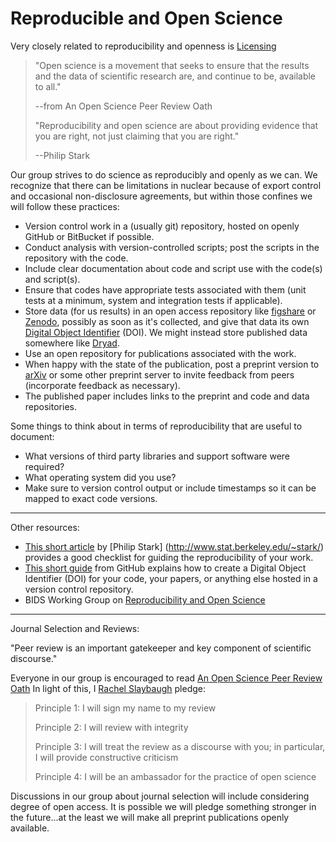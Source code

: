 # Reproducible and Open Science

Very closely related to reproducibility and openness is [Licensing](./Licenses.md)

> "Open science is a movement that seeks to ensure that the results and the
> data of scientific research are, and continue to be, available to all."
>
> --from An Open Science Peer Review Oath
>
> "Reproducibility and open science are about providing evidence that you are
> right, not just claiming that you are right."
>
> --Philip Stark


Our group strives to do science as reproducibly and openly as we can. We
recognize that there can be limitations in nuclear because of export control
and occasional non-disclosure agreements, but within those confines we will
follow these practices:

*   Version control work in a (usually git) repository, hosted on openly GitHub
    or BitBucket if possible.
*   Conduct analysis with version-controlled scripts; post the scripts in the
    repository with the code.
*   Include clear documentation about code and script use with the code(s) and
    script(s).
*   Ensure that codes have appropriate tests associated with them (unit tests
    at a minimum, system and integration tests if applicable).
*   Store data (for us results) in an open access repository like [figshare](http://figshare.com/) 
    or [Zenodo](http://zenodo.org), possibly as soon as it's collected,
    and give that data its own [Digital Object Identifier](https://en.wikipedia.org/wiki/Digital_object_identifier) (DOI).
    We might instead store published data somewhere like [Dryad](http://datadryad.org/).
*   Use an open repository for publications associated with the work.
*   When happy with the state of the publication, post a preprint version to 
    [arXiv](http://arxiv.org/) or some other preprint server to invite feedback 
    from peers (incorporate feedback as necessary).
*   The published paper includes links to the preprint
    and code and data repositories.

Some things to think about in terms of reproducibility that are useful to
document:
* What versions of third party libraries and support software were required?
* What operating system did you use?
* Make sure to version control output or include timestamps so it can be mapped
  to exact code versions.  

---
Other resources:
* [This short article](http://www.bitss.org/2015/12/31/science-is-show-me-not-trust-me/) 
by [Philip Stark] (http://www.stat.berkeley.edu/~stark/) provides a good
checklist for guiding the reproducibility of your work.
* [This short guide](https://guides.github.com/activities/citable-code/) from
GitHub explains how to create a Digital Object Identifier (DOI) for your code,
 your papers, or anything else hosted in a version control repository.
* BIDS Working Group on [Reproducibility and Open
Science](http://bids.berkeley.edu/working-groups/reproducibility-and-open-science)

---
Journal Selection and Reviews:

"Peer review is an important gatekeeper and key component of scientific
discourse."

Everyone in our group is encouraged to read
[An Open Science Peer Review Oath](http://f1000research.com/articles/3-271/v2)
In light of this, I [Rachel
Slaybaugh](https://www.nuc.berkeley.edu/people/rachel-slaybaugh) pledge:

> Principle 1: I will sign my name to my review
>
> Principle 2: I will review with integrity
>
> Principle 3: I will treat the review as a discourse with you; in particular, I
> will provide constructive criticism
> 
> Principle 4: I will be an ambassador for the practice of open science
> 

Discussions in our group about journal selection will include considering
degree of open access. It is possible we will pledge something stronger in the
future...at the least we will make all preprint publications openly available. 

